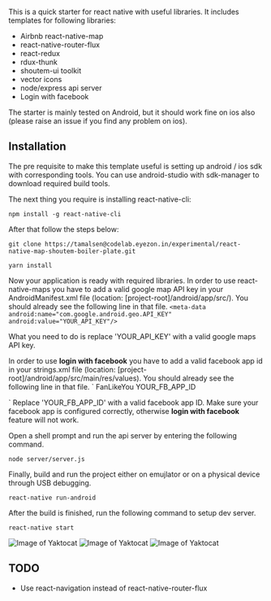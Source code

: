 This is a quick starter for react native with useful libraries. It includes templates for following libraries:

- Airbnb react-native-map
- react-native-router-flux
- react-redux
- rdux-thunk
- shoutem-ui toolkit
- vector icons
- node/express api server
- Login with facebook


The starter is mainly tested on Android, but it should work fine on ios also (please raise an  issue if you find any problem on ios).

## Installation

The pre requisite to make this template useful is setting up android / ios sdk with corresponding tools. You can use android-studio with sdk-manager to download required build tools.

The next thing you require is installing react-native-cli:
```
npm install -g react-native-cli
```

After that follow the steps below:
```
git clone https://tamalsen@codelab.eyezon.in/experimental/react-native-map-shoutem-boiler-plate.git
```
```
yarn install
```

Now your application is ready with required libraries. 
In order to use react-native-maps you have to add a valid google map API key in your AndroidManifest.xml file (location: [project-root]/android/app/src/). You should already see the following line in that file. 
`
<meta-data
      android:name="com.google.android.geo.API_KEY"
      android:value="YOUR_API_KEY"/>
`

What you need to do is replace 'YOUR_API_KEY' with a valid google maps API key.

In order to use **login with facebook** you have to add a valid facebook app id in your strings.xml file (location: [project-root]/android/app/src/main/res/values). You should already see the following line in that file. 
`
<resources>
    <string name="app_name">FanLikeYou</string>
    <string name="facebook_app_id">YOUR_FB_APP_ID</string>
</resources>

`
Replace 'YOUR_FB_APP_ID' with a valid facebook app ID. Make sure your facebook app is configured correctly, otherwise **login with facebook** feature will not work.

Open a shell prompt and run the api server by entering the following command.

```
node server/server.js
```

Finally, build and run the project either on emujlator or on a physical device through USB debugging.

```
react-native run-android
```

After the build is finished, run the following command to setup dev server.

```
react-native start
```

![Image of Yaktocat](git-img/Screenshot_2017-04-28-21-22-01-323_com.fanlikeyou.png)
![Image of Yaktocat](git-img/Screenshot_2017-04-28-21-45-07-450_com.fanlikeyou.png)
![Image of Yaktocat](git-img/Screenshot_2017-04-28-21-23-34-359_com.fanlikeyou.png)


## TODO

 - Use react-navigation instead of react-native-router-flux 

